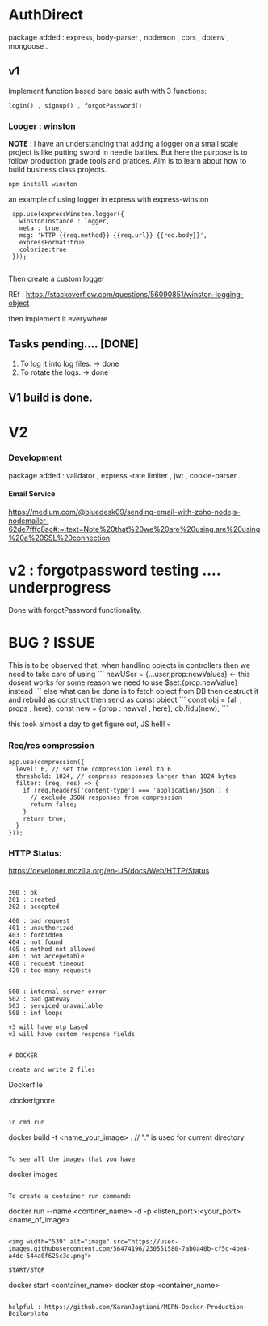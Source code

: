 # AuthDirect

package added : express, body-parser , nodemon , cors , dotenv , mongoose .
## v1

Implement function based bare basic auth with 3 functions:

```
login() , signup() , forgotPassword()
```

### Looger : winston

<b> NOTE </b> : I have an understanding that adding a logger on a small scale project is like putting sword in needle battles. But here the purpose is to follow production grade tools and pratices. Aim is to learn about how to build business class projects.

```
npm install winston
```

an example of using logger in express with express-winston
```
 app.use(expressWinston.logger({
   winstonInstance : logger,
   meta : true,
   msg: 'HTTP {{req.method}} {{req.url}} {{req.body}}',
   expressFormat:true,
   colorize:true
 }));
 
```


Then create a custom logger

REf : https://stackoverflow.com/questions/56090851/winston-logging-object

then implement it everywhere

## Tasks pending.... [DONE]
1) To log it into log files. -> done 
2) To rotate the logs. -> done 
## V1 build is done.

# V2 

### Development

package added : validator , express -rate limiter , jwt , cookie-parser .

#### Email Service

https://medium.com/@bluedesk09/sending-email-with-zoho-nodejs-nodemailer-62de7fffc8ac#:~:text=Note%20that%20we%20are%20using,are%20using%20a%20SSL%20connection.


# v2 : forgotpassword testing .... underprogress

Done with forgotPassword functionality.

# BUG ? ISSUE

<p> 
This is to be observed that, when handling objects in controllers then we need to take care of using 
```
newUSer = {...user,prop:newValues} <- this dosent works for some reason
we need to use $set:{prop:newValue} instead
```
else what can be done is to fetch object from DB then destruct it and rebuild as construct then send as const object
```
const obj = {all , props , here};
const new = {prop : newval , here};
db.fidu(new);
```

this took almost a day to get figure out, JS hell! 💀
</p>

### Req/res compression 

```
app.use(compression({
  level: 6, // set the compression level to 6
  threshold: 1024, // compress responses larger than 1024 bytes
  filter: (req, res) => {
    if (req.headers['content-type'] === 'application/json') {
      // exclude JSON responses from compression
      return false;
    }
    return true;
  }
}));

```
### HTTP Status:

https://developer.mozilla.org/en-US/docs/Web/HTTP/Status

```

200 : ok
201 : created
202 : accepted

400 : bad request
401 : unauthorized
403 : forbidden
404 : not found
405 : method not allowed
406 : not accepetable   
408 : request timeout
429 : too many requests


500 : internal server error
502 : bad gateway
503 : serviced unavailable
508 : inf loops 

v3 will have otp based
v3 will have custom response fields


# DOCKER

create and write 2 files
```
Dockerfile

.dockerignore

```

in cmd run 

```
docker build -t <name_your_image> . // "." is used for current directory
```

To see all the images that you have
```
docker images
```

To create a container run command:
```
docker run --name <continer_name> -d -p <listen_port>:<your_port> <name_of_image>
```

<img width="539" alt="image" src="https://user-images.githubusercontent.com/56474196/230551580-7ab0a40b-cf5c-4be8-a4dc-544a0f625c3e.png">

START/STOP

```
docker start <container_name>
docker stop <container_name>

```

helpful : https://github.com/KaranJagtiani/MERN-Docker-Production-Boilerplate
